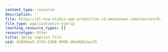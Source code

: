 ```yaml
---
content_type: resource
description: ''
file: https://ol-ocw-studio-app-production.s3.amazonaws.com/courses/6-189-multicore-programming-primer-january-iap-2007/43889ae53fd553989908d8e960e2acf5_SI_GKdFQmds.vtt
file_type: application/x-subrip
learning_resource_types: []
resourcetype: Other
title: 3play caption file
uid: 43889ae5-3fd5-5398-9908-d8e960e2acf5
---
```

